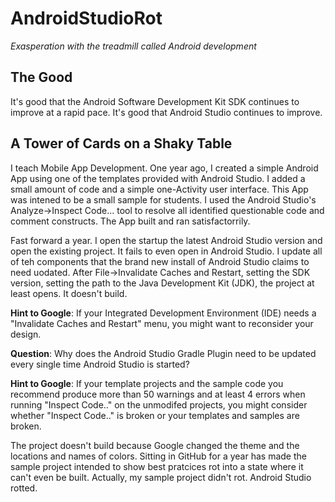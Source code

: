 # AndroidStudioRot
*Exasperation with the treadmill called Android development*

## The Good
It's good that the Android Software Development Kit SDK continues to improve at a rapid pace. It's good that Android Studio continues to improve. 

## A Tower of Cards on a Shaky Table

I teach Mobile App Development. One year ago, I created a simple Android App using one of the templates provided with Android Studio. I added a small amount of code and a simple one-Activity user interface. This App was intened to be a small sample for students. I used the Android Studio's Analyze->Inspect Code... tool to resolve all identified questionable code and comment constructs. The App built and ran satisfactorrily.

Fast forward a year. I open the startup the latest Android Studio version and open the existing project. It fails to even open in Android Studio. I update all of teh components that the brand new install of Android Studio claims to need uodated. After File->Invalidate Caches and Restart, setting the SDK version, setting the path to the Java Development Kit (JDK), the project at least opens. It doesn't build.

**Hint to Google**: If your Integrated Development Environment (IDE) needs a "Invalidate Caches and Restart" menu, you might want to reconsider your design.

**Question**: Why does the Android Studio Gradle Plugin need to be updated every single time Android Studio is started?

**Hint to Google**: If your template projects and the sample code you recommend produce more than 50 warnings and at least 4 errors when running "Inspect Code.." on the unmodifed projects, you might consider whether "Inspect Code.." is broken or your templates and samples are broken.

The project doesn't build because Google changed the theme and the locations and names of colors. Sitting in GitHub for a year has made the sample project intended to show best pratcices rot into a state where it can't even be built. Actually, my sample project didn't rot. Android Studio rotted.
